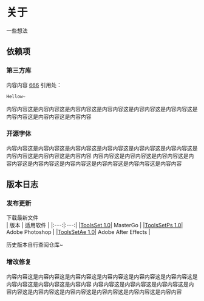 # 关于
一些想法
## 依赖项
### 第三方库
内容内容
<span class="higLink">[666](666)</span>
引用处：
```javascript
Hellow~
```
内容内容这是内容内容这是内容内容这是内容内容这是内容内容这是内容内容这是内容内容这是内容内容这是内容内容
### 开源字体
内容内容这是内容内容这是内容内容这是内容内容这是内容内容这是内容内容这是内容内容这是内容内容这是内容内容
内容内容这是内容内容这是内容内容这是内容内容这是内容内容这是内容内容这是内容内容这是内容内容这是内容内容
## 版本日志
### 发布更新
下载最新文件<br>
| 版本 | 适用软件 |
|:---:|:---:|
|[ToolsSet 1.0](https://github.com/YNYU01/ToolsSet/tree/fc95cc547d25323ea23d9cc028d2b00ed04fc21e/ToolsSetMg)| MasterGo |
|[ToolsSetPs 1.0](ToolsSet)| Adobe Photoshop |
|[ToolsSetAe 1.0](ToolsSet)| Adobe After Effects |

历史版本自行查阅仓库~<br>
### 增改修复
内容内容这是内容内容这是内容内容这是内容内容这是内容内容这是内容内容这是内容内容这是内容内容这是内容内容
内容内容这是内容内容这是内容内容这是内容内容这是内容内容这是内容内容这是内容内容这是内容内容这是内容内容
